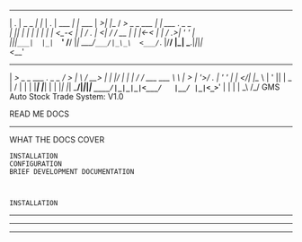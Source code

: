    ___         _    ___          _         ___  _      ___             _                   
  | . | _ _  _| |_ | . |   ___ _| |_  ___ |  _>| |__  / __> _ _  ___ _| |_  ___ ._ _ _     
  |   || | |  | |  | | |  <_-<  | |  / . \| <__| / /  \__ \| | |<_-<  | |  / ._>| ' ' |    
  |_|_|`___|  |_|  `___'  /__/  |_|  \___/`___/|_\_\  <___/`_. |/__/  |_|  \___.|_|_|_|    
                                                           <___'                           
   ___                     ___   __ __  ___     _ _  _     ___            __           __  
  | __> _ _  ___ ._ _ _   /  _> |  \  \/ __>   | | |/ |   |   |          / / ___   ___ \ \ 
  | _> | '_>/ . \| ' ' |  | <_/\|     |\__ \   | ' || | _ | / |         | | |___| |___| | |
  |_|  |_|  \___/|_|_|_|  `____/|_|_|_|<___/   |__/ |_|<_>`___'         | |             | |
                                                                         \_\           /_/ 
GMS Auto Stock Trade System: V1.0

READ ME DOCS 


______________________________________________________________________________________________




WHAT THE DOCS COVER


	INSTALLATION 
	CONFIGURATION
	BRIEF DEVELOPMENT DOCUMENTATION
	
	
	
	INSTALLATION 
	
______________________________________________________________________________________________

	
	
	
	
	
	
	
______________________________________________________________________________________________




______________________________________________________________________________________________

	